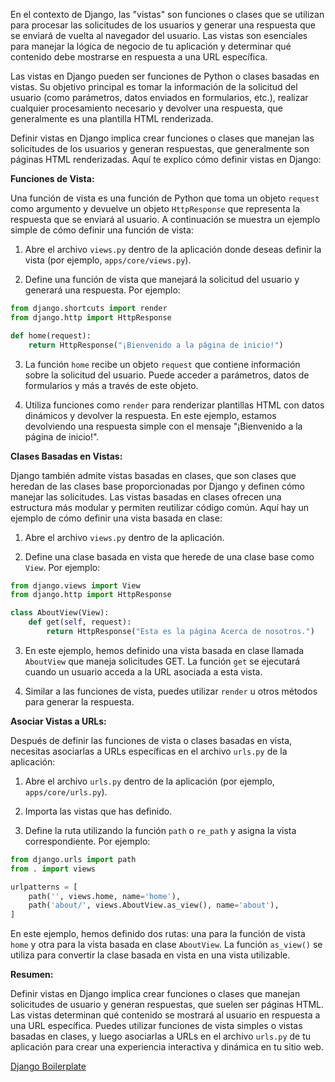 En el contexto de Django, las "vistas" son funciones o clases que se utilizan para procesar las solicitudes de los usuarios y generar una respuesta que se enviará de vuelta al navegador del usuario. Las vistas son esenciales para manejar la lógica de negocio de tu aplicación y determinar qué contenido debe mostrarse en respuesta a una URL específica.

Las vistas en Django pueden ser funciones de Python o clases basadas en vistas. Su objetivo principal es tomar la información de la solicitud del usuario (como parámetros, datos enviados en formularios, etc.), realizar cualquier procesamiento necesario y devolver una respuesta, que generalmente es una plantilla HTML renderizada.

Definir vistas en Django implica crear funciones o clases que manejan las solicitudes de los usuarios y generan respuestas, que generalmente son páginas HTML renderizadas. Aquí te explico cómo definir vistas en Django:

**Funciones de Vista:**

Una función de vista es una función de Python que toma un objeto `request` como argumento y devuelve un objeto `HttpResponse` que representa la respuesta que se enviará al usuario. A continuación se muestra un ejemplo simple de cómo definir una función de vista:

1. Abre el archivo `views.py` dentro de la aplicación donde deseas definir la vista (por ejemplo, `apps/core/views.py`).

2. Define una función de vista que manejará la solicitud del usuario y generará una respuesta. Por ejemplo:

```python
from django.shortcuts import render
from django.http import HttpResponse

def home(request):
    return HttpResponse("¡Bienvenido a la página de inicio!")
```

3. La función `home` recibe un objeto `request` que contiene información sobre la solicitud del usuario. Puede acceder a parámetros, datos de formularios y más a través de este objeto.

4. Utiliza funciones como `render` para renderizar plantillas HTML con datos dinámicos y devolver la respuesta. En este ejemplo, estamos devolviendo una respuesta simple con el mensaje "¡Bienvenido a la página de inicio!".

**Clases Basadas en Vistas:**

Django también admite vistas basadas en clases, que son clases que heredan de las clases base proporcionadas por Django y definen cómo manejar las solicitudes. Las vistas basadas en clases ofrecen una estructura más modular y permiten reutilizar código común. Aquí hay un ejemplo de cómo definir una vista basada en clase:

1. Abre el archivo `views.py` dentro de la aplicación.

2. Define una clase basada en vista que herede de una clase base como `View`. Por ejemplo:

```python
from django.views import View
from django.http import HttpResponse

class AboutView(View):
    def get(self, request):
        return HttpResponse("Esta es la página Acerca de nosotros.")
```

3. En este ejemplo, hemos definido una vista basada en clase llamada `AboutView` que maneja solicitudes GET. La función `get` se ejecutará cuando un usuario acceda a la URL asociada a esta vista.

4. Similar a las funciones de vista, puedes utilizar `render` u otros métodos para generar la respuesta.

**Asociar Vistas a URLs:**

Después de definir las funciones de vista o clases basadas en vista, necesitas asociarlas a URLs específicas en el archivo `urls.py` de la aplicación:

1. Abre el archivo `urls.py` dentro de la aplicación (por ejemplo, `apps/core/urls.py`).

2. Importa las vistas que has definido.

3. Define la ruta utilizando la función `path` o `re_path` y asigna la vista correspondiente. Por ejemplo:

```python
from django.urls import path
from . import views

urlpatterns = [
    path('', views.home, name='home'),
    path('about/', views.AboutView.as_view(), name='about'),
]
```

En este ejemplo, hemos definido dos rutas: una para la función de vista `home` y otra para la vista basada en clase `AboutView`. La función `as_view()` se utiliza para convertir la clase basada en vista en una vista utilizable.

**Resumen:**

Definir vistas en Django implica crear funciones o clases que manejan solicitudes de usuario y generan respuestas, que suelen ser páginas HTML. Las vistas determinan qué contenido se mostrará al usuario en respuesta a una URL específica. Puedes utilizar funciones de vista simples o vistas basadas en clases, y luego asociarlas a URLs en el archivo `urls.py` de tu aplicación para crear una experiencia interactiva y dinámica en tu sitio web.

[Django Boilerplate](https://github.com/iasoloteravision/Django_boilerplate_tutorial_spanish/blob/main/Django%20Boilerplate.md)